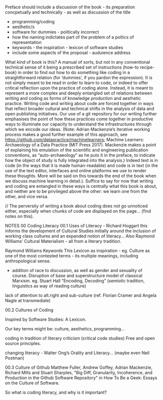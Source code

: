 Preface should include a discussion of the book - its preparation concpetually and technically - as well as discussion of the title
- programming/coding
- aesthetic/s
- software for dummies - politically incorrect
- how the naming indictates part of the problem of a poltics of representation
- keywords - the inspiration - lexicon of software studies
- include some aspects of the proposal - auduience address


What kind of book is this? A manual of sorts, but not in any conventional technical sense of it being a prescribed set of instructions (how-to recipe-book) in order to find out how to do something like coding in a straightforward relation (for ‘dummies’, if you pardon the expression). It is not simply meant to be read in order to learn to code, or indeed to offer critical reflection upon the practice of coding alone. Instead, it is meant to represent a more complex and deeply entangled set of relations between writing and coding as forms of knowledge production and aesthetic practice. Writing code and writing about code are forced together in ways that reflect broader cultural and technical shifts in the analysis of data and open publishing initiatives. Our use of a git repository for our writing further emphasises the point of how these practices come together in productive ways to illuminate our capacity to understand the infrastructures through which we encode our ideas. 
(Note: Adrian Mackenzie’s iterative working process makes a good further example of this approach, see https://github.com/datapractice/machinelearners; Machine Learners: Archaeology of a Data Practice (MIT Press 2017). Mackenzie makes a point of explaining his emulation of the scientific and engineering publication conventions, as “auto-archaeology” as he puts it in the preface, to indicate how the object of study is fully integrated into the analysis.) Indeed text is in code (in the ways that it is made human-readable) and code is in text (in the use of the text editor, interfaces and online platforms we use to render these thoughts. More will be said on this towards the end of the book when we discuss machine learning in detail.). 
Suffice to say for now that writing and coding are entangled in these ways is centrally what this book is about, and neither are to be privileged above the other: we learn one from the other, and vice versa.  

// The perversity of writing a book about coding does not go unnoticed either, especially when chunks of code are displayed on the page...
(find notes on this).

NOTES 00 Coding Literacy
00.1
Uses of Literacy - Richard Hoggart
this informs the development of Cultural Studies initially around the inclusion of working class cultures and an expanded notion of literacy... Also Raymond Williams’ Cultural Materialism - all from a literary tradition. 

Raymond Williams Keywords 
This Lexicon as inspiration - eg. Culture as one of the most contested terms - its multiple meanings, including anthropological sense. 
- addition of race to discussion, as well as gender and sexuality of course. Disruption of base and superstructure model of classical Marxism.
eg. Stuart Hall “Encoding, Decoding” (semiotic tradition, linguistics as way of reading culture)

lack of attention to alt.right and sub-culture (ref. Florian Cramer and Angela Nagle at transmediale)

00.2 Cultures of Coding

Inspired by Software Studies: A Lexicon.

Our key terms might be: culture, aesthetics, programming...

coding in tradition of literary criticism (critical code studies)
Free and open source principles.

changing literacy - Walter Ong’s Orality and Literacy... (maybe even Neil Postman)

00.3 Culture of Github
Matthew Fuller, Andrew Goffey, Adrian Mackenzie, Richard Mills and Stuart Sharples, "Big Diff, Granularity, Incoherence, and Production in the Github Software Repository" in How To Be a Geek: Essays on the Culture of Software.

So what is coding literacy, and why is it important?